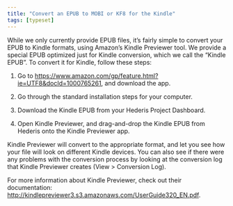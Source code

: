 ```yaml
---
title: "Convert an EPUB to MOBI or KF8 for the Kindle"
tags: [typeset]
---
```

 
<html><body><section data-type="chapter" class="hsecchapter" data-hederis-type="hsecchapter" id="convert-to-kindle" data-pi-attrs="id: convert-to-kindle; data-tags: typeset;" role="doc-chapter" data-tags="typeset" data-author-name=" " data-book-title=" " title="Convert an EPUB to MOBI or KF8 for the Kindle"><p class="hblkp" data-hederis-type="hblkp" id="pNDCu6qW0">While we only currently provide EPUB files, it&#8217;s fairly simple to convert your EPUB to Kindle formats, using Amazon&#8217;s Kindle Previewer tool. We provide a special EPUB optimized just for Kindle conversion, which we call the &#8220;Kindle EPUB&#8221;. To convert it for Kindle, follow these steps:</p><ol class="hwprnumlist" data-hederis-type="hwprnumlist" id="pBnNIqdmp"><li class="hblkoli" data-hederis-type="hblkoli" id="liaJEoAGf7"><p class="hblkoli" data-hederis-type="hblklip" id="p2E0FGFhK">Go to <a href="https://www.amazon.com/gp/feature.html?ie=UTF8&amp;docId=1000765261" class="hspana" data-hederis-type="hspana" id="pGGbb25sx">https://www.amazon.com/gp/feature.html?ie=UTF8&amp;docId=1000765261</a>, and download the app.</p></li><li class="hblkoli" data-hederis-type="hblkoli" id="li8CHgbo1X"><p class="hblkoli" data-hederis-type="hblklip" id="py4eo7y9L">Go through the standard installation steps for your computer.</p></li><li class="hblkoli" data-hederis-type="hblkoli" id="linzGGcGOF"><p class="hblkoli" data-hederis-type="hblklip" id="psKRwtzD2">Download the Kindle EPUB from your Hederis Project Dashboard.</p></li><li class="hblkoli" data-hederis-type="hblkoli" id="lidDOgrLJV"><p class="hblkoli" data-hederis-type="hblklip" id="p6Dm5oaEK">Open Kindle Previewer, and drag-and-drop the Kindle EPUB from Hederis onto the Kindle Previewer app.</p></li></ol><p class="hblkp" data-hederis-type="hblkp" id="pc7Y5D6K8">Kindle Previewer will convert to the appropriate format, and let you see how your file will look on different Kindle devices. You can also see if there were any problems with the conversion process by looking at the conversion log that Kindle Previewer creates (View &gt; Conversion Log).</p><p class="hblkp" data-hederis-type="hblkp" id="pCgOoDiqU">For more information about Kindle Previewer, check out their documentation: <a href="http://kindlepreviewer3.s3.amazonaws.com/UserGuide320_EN.pdf" class="hspana" data-hederis-type="hspana" id="pXo5ynOZm">http://kindlepreviewer3.s3.amazonaws.com/UserGuide320_EN.pdf</a>.</p></section></body></html>
